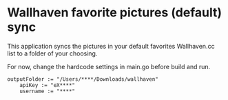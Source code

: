# Wallhaven favorite pictures (default) sync

This application syncs the pictures in your default favorites Wallhaven.cc list to a folder of your choosing.

For now, change the hardcode settings in main.go before build and run. 

```
outputFolder := "/Users/****/Downloads/wallhaven"
	apiKey := "eX****"
	username := "****"
```

